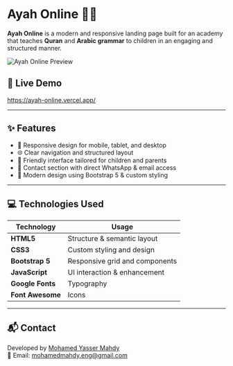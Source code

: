 # Ayah Online 🌙📖

**Ayah Online** is a modern and responsive landing page built for an academy that teaches **Quran** and **Arabic grammar** to children in an engaging and structured manner.

![Ayah Online Preview](https://i.imgur.com/QHtcbgM.jpeg) 
## 🚀 Live Demo
https://ayah-online.vercel.app/

---

## ✨ Features

- 📱 Responsive design for mobile, tablet, and desktop
- 🌐 Clear navigation and structured layout
- 🧒 Friendly interface tailored for children and parents
- 📩 Contact section with direct WhatsApp & email access
- 🎨 Modern design using Bootstrap 5 & custom styling

---

## 💻 Technologies Used

| Technology | Usage |
|------------|--------|
| **HTML5** | Structure & semantic layout |
| **CSS3** | Custom styling and design |
| **Bootstrap 5** | Responsive grid and components |
| **JavaScript** | UI interaction & enhancement |
| **Google Fonts** | Typography |
| **Font Awesome** | Icons |

---

## 📬 Contact

Developed by [Mohamed Yasser Mahdy](https://www.linkedin.com/in/mohamedmahdy9)  
📧 Email: mohamedmahdy.eng@gmail.com  
